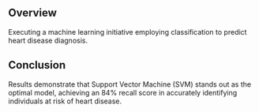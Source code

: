 ## Overview
Executing a machine learning initiative employing classification to predict heart disease diagnosis.

## Conclusion
Results demonstrate that Support Vector Machine (SVM) stands out as the optimal model, achieving an 84% recall score in accurately identifying individuals at risk of heart disease.
